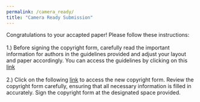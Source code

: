 ```yaml
---
permalink: /camera_ready/
title: "Camera Ready Submission"
---
```

Congratulations to your accapted paper! Please follow these instructions: 
<br> 
<br>
1.) Before signing the copyright form, carefully read the important information for authors in the guidelines provided and adjust your layout and paper accordingly. You can access the guidelines by clicking on this [link](https://conferences.miccai.org/2024/en/CAMERA-READY-SUBMISSION-GUIDELINES.html)
<br>
<br>
2.) Click on the following [link](https://github.com/mlcnworkshop/mlcnworkshop.github.io/blob/master/files/MLCN2024_ProceedingsPaper_Copyright.docx) to access the new copyright form. Review the copyright form carefully, ensuring that all necessary information is filled in accurately. Sign the copyright form at the designated space provided.
<br>

